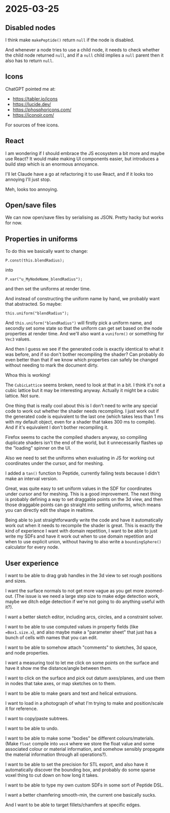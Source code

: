 # 2025-03-25

## Disabled nodes

I think make `makePeptide()` return `null` if the node is disabled.

And whenever a node tries to use a child node, it needs to check
whether the child node returned `null`, and if a `null` child implies
a `null` parent then it also has to return `null`.

## Icons

ChatGPT pointed me at:

 * https://tabler.io/icons
 * https://lucide.dev/
 * https://phosphoricons.com/
 * https://iconoir.com/

For sources of free icons.

## React

I am wondering if I should embrace the JS ecosystem a bit more and
maybe use React? It would make making UI components easier, but
introduces a build step which is an enormous annoyance.

I'll let Claude have a go at refactoring it to use React, and if it
looks too annoying I'll just stop.

Meh, looks too annoying.

## Open/save files

We can now open/save files by serialising as JSON. Pretty hacky but works
for now.

## Properties in uniforms

To do this we basically want to change:

    P.const(this.blendRadius);

into

    P.var("u_MyNodeName_blendRadius");

and then set the uniforms at render time.

And instead of constructing the uniform name by hand, we probably want
that abstracted. So maybe:

    this.uniform("blendRadius");

And `this.uniform("blendRadius")` will firstly pick a uniform name,
and secondly set some state so that the uniform can get set based on
the node properties at render time. And we'll also want a `vuniform()`
or something for `Vec3` values.

And then I guess we see if the generated code is exactly identical to
what it was before, and if so don't bother recompiling the shader? Can
probably do even better than that if we know which properties can safely
be changed without needing to mark the document dirty.

Whoa this is working!

The `CubicLattice` seems broken, need to look at that in a bit. I think
it's not a cubic lattice but it may be interesting anyway. Actually
it might be a cubic lattice. Not sure.

One thing that is really cool about this is I don't need to write any
special code to work out whether the shader needs recompiling. I just
work out if the generated code is equivalent to the last one (which takes
less than 1 ms with my default object, even for a shader that takes
300 ms to compile). And if it's equivalent I don't bother recompiling it.

Firefox seems to cache the compiled shaders anyway, so compiling
duplicate shaders isn't the end of the world, but it unnecessarily
flashes up the "loading" spinner on the UI.

Also we need to set the uniforms when evaluating in JS for working out
coordinates under the cursor, and for meshing.

I added a `tan()` function to Peptide, currently failing tests because
I didn't make an interval version.

Great, was quite easy to set uniform values in the SDF for coordinates
under cursor and for meshing. This is a good improvement. The next
thing is probably defining a way to set draggable points on the 3d
view, and then those draggable points can go straight into setting
uniforms, which means you can directly edit the shape in realtime.

Being able to just straightforwardly write the code and have it
automatically work out when it needs to recompile the shader is great.
This is exactly the kind of experience I want with domain repetition,
I want to be able to just write my SDFs and have it work out when to use
domain repetition and when to use explicit union, without having to also
write a `boundingSphere()` calculator for every node.

## User experience

I want to be able to drag grab handles in the 3d view to set rough positions
and sizes.

I want the surface normals to not get more vague as you get more zoomed-out. (The issue is we need a large step size to make edge detection work, maybe we ditch edge detection if we're not going to do anything useful with it?).

I want a better sketch editor, including arcs, circles, and a constraint solver.

I want to be able to use computed values in property fields (like `=Box1.size.x`), and also maybe make a "parameter sheet" that just has a bunch of cells with names that you can edit.

I want to be able to somehow attach "comments" to sketches, 3d space, and node properties.

I want a measuring tool to let me click on some points on the surface and have it show
me the distance/angle between them.

I want to click on the surface and pick out datum axes/planes, and use
them in nodes that take axes, or map sketches on to them.

I want to be able to make gears and text and helical extrusions.

I want to load in a photograph of what I'm trying to make and position/scale it for reference.

I want to copy/paste subtrees.

I want to be able to undo.

I want to be able to make some "bodies" be different colours/materials.
(Make `float` compile into `vec4` where we store the float value and
some associated colour or material information, and somehow sensibly
propagate the material information through all operations?).

I want to be able to set the precision for STL export, and also have it automatically discover the bounding box, and probably do some sparse voxel thing to cut down on how long it takes.

I want to be able to type my own custom SDFs in some sort of Peptide DSL.

I want a better chamfering smooth-min, the current one basically sucks.

And I want to be able to target fillets/chamfers at specific edges.

